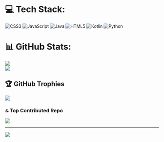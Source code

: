 # 💻 Tech Stack:
![CSS3](https://img.shields.io/badge/css3-%231572B6.svg?style=for-the-badge&logo=css3&logoColor=white) ![JavaScript](https://img.shields.io/badge/javascript-%23323330.svg?style=for-the-badge&logo=javascript&logoColor=%23F7DF1E) ![Java](https://img.shields.io/badge/java-%23ED8B00.svg?style=for-the-badge&logo=openjdk&logoColor=white) ![HTML5](https://img.shields.io/badge/html5-%23E34F26.svg?style=for-the-badge&logo=html5&logoColor=white) ![Kotlin](https://img.shields.io/badge/kotlin-%237F52FF.svg?style=for-the-badge&logo=kotlin&logoColor=white) ![Python](https://img.shields.io/badge/python-3670A0?style=for-the-badge&logo=python&logoColor=ffdd54)

# 📊 GitHub Stats:
![](https://github-readme-stats.vercel.app/api?username=ACLNYT&theme=dark&hide_border=false&include_all_commits=false&count_private=true)<br/>
![](https://github-readme-streak-stats.herokuapp.com/?user=ACLNYT&theme=dark&hide_border=false)<br/>

## 🏆 GitHub Trophies
![](https://github-profile-trophy.vercel.app/?username=ACLNYT&theme=radical&no-frame=false&no-bg=true&margin-w=4)

### 🔝 Top Contributed Repo
![](https://github-contributor-stats.vercel.app/api?username=ACLNYT&limit=5&theme=dark&combine_all_yearly_contributions=true)

---
[![](https://visitcount.itsvg.in/api?id=ACLNYT&icon=0&color=0)](https://visitcount.itsvg.in)
